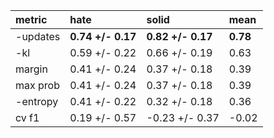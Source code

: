 | metric   | hate              | solid             | mean     |
|:---------|:------------------|:------------------|:---------|
| -updates | **0.74 +/- 0.17** | **0.82 +/- 0.17** | **0.78** |
| -kl      | 0.59 +/- 0.22     | 0.66 +/- 0.19     | 0.63     |
| margin   | 0.41 +/- 0.24     | 0.37 +/- 0.18     | 0.39     |
| max prob | 0.41 +/- 0.24     | 0.37 +/- 0.18     | 0.39     |
| -entropy | 0.41 +/- 0.22     | 0.32 +/- 0.18     | 0.36     |
| cv f1    | 0.19 +/- 0.57     | -0.23 +/- 0.37    | -0.02    |